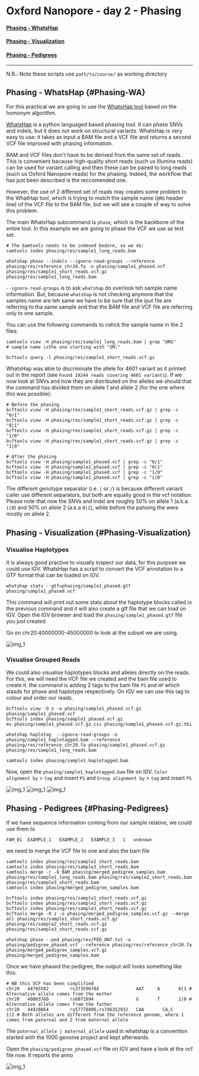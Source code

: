 #  Oxford Nanopore - day 2 - Phasing

#### [Phasing - WhatsHap](#Phasing-WA) <br>
#### [Phasing - Visualization](#Phasing-Visualization) <br>
#### [Phasing - Pedigrees](#Phasing-Pedigrees)

***

N.B.: Note these scripts use `path/to/course/` as working directory

## Phasing - WhatsHap {#Phasing-WA}

For this practical we are going to use the [WhatsHap tool](https://www.biorxiv.org/content/10.1101/085050v2.full.pdf) based on the homonym algorithm. 

[WhatsHap](https://whatshap.readthedocs.io/en/latest/index.html) is a python languaged based phasing tool. It can phase SNVs and indels, but it does not work on structural variants. WhatsHap is very easy to use: it takes as input a BAM file and a VCF file and returns a second VCF file improved with phasing information. 

BAM and VCF files don't have to be derived from the same set of reads. This is convenient bacause high-quality short reads (such us Illumina reads) can be used for variant calling and then these can be paired to long reads (such us Oxford Nanopore reads) for the phasing. Indeed, the workflow that has just been described is the reccomended one. 

However, the use of 2 different set of reads may creates some problem to the WhatHap tool, which is trying to match the sample name (`@RG` header line) of the VCF file to the BAM file, but we will see a couple of way to solve this problem.

The main WhatsHap subcommand is `phase`, which is the backbone of the entire tool. In this example we are going to phase the VCF we use as test set.

```{}
# The bamtools needs to be indexed bedore, so we do:
samtools index phasing/res/sample1_long_reads.bam

whatshap phase --indels --ignore-read-groups --reference phasing/res/reference_chr20.fa -o phasing/sample1_phased.vcf phasing/res/sample1_short_reads.vcf.gz phasing/res/sample1_long_reads.bam
```

`--ignore-read-groups` is to ask `whatshap` do overlook teh sample name information. But, because `whatshap` is not checking anymore that the samples name are teh same we have to be sure that the iput file are referring to tha same sample and that the BAM file and VCF file are referring only to one sample.

You can use the following commands to cehck the sample name in the 2 files:
```{}
samtools view -H phasing/res/sample1_long_reads.bam | grep "@RG"
# sample name isthe one starting with "SM:"

bcftools query -l phasing/res/sample1_short_reads.vcf.gz 
```

WhatsHap was able to discriminate the allele for 4601 variant as it printed out in the report (see `Found 19244 reads covering 4601 variants`). If we now look at SNVs and how they are distributed on the alleles we should that the command has divided them on allele 1 and allele 2 (for the one where this was possible):

```{}
# Before the phasing
bcftools view -H phasing/res/sample1_short_reads.vcf.gz | grep -c "0/1"
bcftools view -H phasing/res/sample1_short_reads.vcf.gz | grep -c "0|1"
bcftools view -H phasing/res/sample1_short_reads.vcf.gz | grep -c "1/0"
bcftools view -H phasing/res/sample1_short_reads.vcf.gz | grep -c "1|0"

# After the phasing
bcftools view -H phasing/sample1_phased.vcf | grep -c "0/1"
bcftools view -H phasing/sample1_phased.vcf | grep -c "0|1"
bcftools view -H phasing/sample1_phased.vcf | grep -c "1/0"
bcftools view -H phasing/sample1_phased.vcf | grep -c "1|0"
```

The different genotype separator (i.e. `|` or `/`) is because different variant caller use different separators, but both are equally good in the vcf notation. Please note that now the SNVs and indel are roughly 50% on allele 1 (a.k.a. `1|0`) and 50% on allele 2 (a.k.a `0|1`), while before the pahsing the were mostly on allele 2.


## Phasing - Visualization {#Phasing-Visualization}

### Visualise Haplotypes

It is always good practive to visually inspect our data, for this purpose we could use IGV. WhatsHap has a script to convert the VCF annotation to a GTF format that can be loaded on IGV.

```{}
whatshap stats --gtf=phasing/sample1_phased.gtf phasing/sample1_phased.vcf
```

This command will print out some stats about the haplotype blocks called in the previous command and it will also create a gtf file that we can load on IGV. Open the IGV browser and load the `phasing/sample1_phased.gtf` file you just created

Go on chr20:40000000-45000000 to look at the subset we are using.

<img src="//raw.githubusercontent.com/who-blackbird/who-blackbird.github.io/master/images/HaploBlocks.png" alt="img_1" class="inline"/>

### Visualise Grouped Reads

We could also visualise haplotypes blocks and alleles directly on the reads. For this, we will need the VCF file we created and the bam file used to create it. the command is adding 2 tags to the bam file `PS` and `HP` which stasds for phase and haplotype respectively. On IGV we can use this tag to colour and order our reads.

```{}
bcftools view -O z -o phasing/sample1_phased.vcf.gz phasing/sample1_phased.vcf
bcftools index phasing/sample1_phased.vcf.gz
mv phasing/sample1_phased.vcf.gz.csi phasing/sample1_phased.vcf.gz.tbi

whatshap haplotag  --ignore-read-groups -o phasing/sample1_haplotagged.bam --reference phasing/res/reference_chr20.fa phasing/sample1_phased.vcf.gz phasing/res/sample1_long_reads.bam 

samtools index phasing/sample1_haplotagged.bam
```

Now, open the `phasing/sample1_haplotagged.bam` file on IGV.
`Color alignment by` > `tag` and insert `PS` and `Group alignment by` > `tag` and insert `PS` 

<img src="//raw.githubusercontent.com/who-blackbird/who-blackbird.github.io/master/images/ColorAlignmentTag.png" alt="img_1" class="inline"/>
<img src="//raw.githubusercontent.com/who-blackbird/who-blackbird.github.io/master/images/ColorGroupTag.png" alt="img_1" class="inline"/>
<img src="//raw.githubusercontent.com/who-blackbird/who-blackbird.github.io/master/images/GroupAlignmentTag.png" alt="img_1" class="inline"/>

## Phasing - Pedigrees {#Phasing-Pedigrees}

If we have sequence information coming from our sample relative, we could use them to 
```{}
FAM_01	EXAMPLE_1	EXAMPLE_2	EXAMPLE_3	1	unknown
```

we need to merge the VCF file to one and also the bam file 

```{}
samtools index phasing/res/sample2_short_reads.bam
samtools index phasing/res/sample3_short_reads.bam
samtools merge -r -O BAM phasing/merged_pedigree_samples.bam phasing/res/sample1_long_reads.bam phasing/res/sample2_short_reads.bam phasing/res/sample3_short_reads.bam
samtools index phasing/merged_pedigree_samples.bam

bcftools index phasing/res/sample1_short_reads.vcf.gz
bcftools index phasing/res/sample2_short_reads.vcf.gz
bcftools index phasing/res/sample3_short_reads.vcf.gz
bcftools merge -O z -o phasing/merged_pedigree_samples.vcf.gz --merge all phasing/res/sample1_short_reads.vcf.gz phasing/res/sample2_short_reads.vcf.gz phasing/res/sample3_short_reads.vcf.gz  
```

```{}
whatshap phase --ped phasing/res/PED_ONT.txt -o phasing/pedigree_phased.vcf --reference phasing/res/reference_chr20.fa phasing/merged_pedigree_samples.vcf.gz phasing/merged_pedigree_samples.bam
```

Once we have phased the pedigree, the output will looks something like this:
```{}
# NB this VCF has been simplified 
chr20   44705582        rs373596784              AAT     A       0|1 # Alternative allele comes from the mother
chr20   40003760        rs6071894                G       T       1|0 # Alternative allele comes from the father
chr20   44928864      	rs57778806;rs796352932	 CAA	   CA,C	 	 1|2 # Both alleles are different from the reference genome, where 1 comes from paternal and 2 from maternal allele
```

The `paternal_allele | maternal_allele` used in whatshap is a convention started with the 1000 genome project and kept afterwards. 

Open the `phasing/pedigree_phased.vcf` file on IGV and have a look at the vcf file now. It reports the anno

<img src="//raw.githubusercontent.com/who-blackbird/who-blackbird.github.io/master/images/PedigreePhase.png" alt="img_1" class="inline"/>
